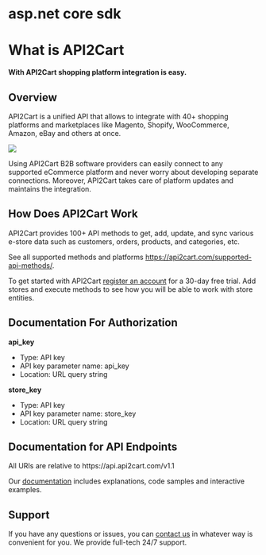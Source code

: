 # asp.net core sdk
# What is API2Cart
<b>With API2Cart shopping platform integration is easy.</b>

<h2><b>Overview</b></h2>

API2Cart is a unified API that allows to integrate with 40+ shopping platforms and marketplaces like Magento, Shopify, WooCommerce, Amazon, eBay and others at once. 

<p align="left">
  <img src="https://api2cart.com/wp-content/uploads/2018/07/scheme-for-adv.jpg">
</p>


Using API2Cart B2B software providers can easily connect to any supported eCommerce platform and never worry about developing separate connections. Moreover, API2Cart takes care of platform updates and maintains the integration.

<h2><b>How Does API2Cart Work</b></h2>

API2Cart provides 100+ API methods to get, add, update, and sync various e-store data such as customers, orders, products, and categories, etc.

See all supported methods and platforms https://api2cart.com/supported-api-methods/.

To get started with API2Cart <a href="https://app.api2cart.com/#register">register an account</a> for a 30-day free trial. Add stores and execute methods to see how you will be able to work with store entities.

<h2><b>Documentation For Authorization</b></h2>
<b>api_key</b>
<ul>
  <li>Type: API key</li>
  <li>API key parameter name: api_key</li>
  <li>Location: URL query string</li>
</ul>

<b>store_key</b>
<ul>
  <li>Type: API key</li>
  <li>API key parameter name: store_key</li>
  <li>Location: URL query string</li>
</ul>

<h2><b>Documentation for API Endpoints</b></h2>
All URIs are relative to https://api.api2cart.com/v1.1

Our <a href="https://docs.api2cart.com/">documentation</a> includes explanations, code samples and interactive examples. 

<h2><b>Support</b></h2>
If you have any questions or issues, you can <a href="https://api2cart.com/contact-us/">contact us</a> in whatever way is convenient for you. We provide full-tech 24/7 support.
